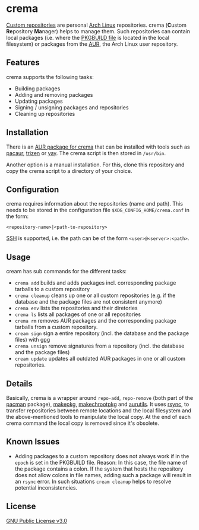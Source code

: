 # crema

[Custom repositories](https://wiki.archlinux.org/index.php/Pacman/Tips_and_tricks#Custom_local_repository) are personal [Arch Linux](https://www.archlinux.org/) repositories. crema (**C**ustom **Re**pository  **Ma**nager) helps to manage them. Such repositories can contain local packages (i.e. where the [PKGBUILD file](https://wiki.archlinux.org/index.php/PKGBUILD) is located in the local filesystem) or packages from the [AUR](https://aur.archlinux.org/), the Arch Linux user repository.

## Features

crema supports the following tasks:

* Building packages
* Adding and removing packages
* Updating packages
* Signing / unsigning packages and repositories
* Cleaning up repositories

## Installation

There is an [AUR package for crema](https://aur.archlinux.org/packages/crema-git/) that can be installed with tools such as [pacaur](https://github.com/E5ten/pacaur), [trizen](https://github.com/trizen/trizen) or [yay](https://github.com/Jguer/yay). The crema script is then stored in `/usr/bin`.

Another option is a manual installation. For this, clone this repository and copy the crema script to a directory of your choice.

## Configuration

crema requires information about the repositories (name and path). This needs to be stored in the configuration file `$XDG_CONFIG_HOME/crema.conf` in the form:

    <repository-name>|<path-to-repository>

[SSH](https://en.wikipedia.org/wiki/Secure_Shell) is supported, i.e. the path can be of the form `<user>@<server>:<path>`. 

## Usage

cream has sub commands for the different tasks:

* `crema add` builds and adds packages incl. corresponding package tarballs to a custom repository
* `crema cleanup` cleans up one or all custom repositories (e.g. if the database and the package files are not consistent anymore)
* `crema env` lists the repositories and their diretories
* `crema ls` lists all packages of one or all repositories
* `crema rm` removes AUR packages and the corresponding package tarballs from a custom repository.
* `cream sign` sign a entire repository (incl. the database and the package files) with [gpg](https://gnupg.org/)
* `crema unsign` remove signatures from a repository (incl. the database and the package files)
* `cream update` updates all outdated AUR packages in one or all custom repositories.

## Details

Basically, crema is a wrapper around `repo-add`, `repo-remove` (both part of the [pacman](https://wiki.archlinux.org/index.php/Pacman) package), [makepkg](https://wiki.archlinux.org/index.php/Makepkg), [makechrootpkg](https://wiki.archlinux.org/index.php/DeveloperWiki:Building_in_a_clean_chroot) and [aurutils](https://github.com/AladW/aurutils). It uses [rsync](https://wiki.archlinux.org/index.php/Rsync), to transfer repositories between remote locations and the local filesystem and the above-mentioned tools to manipulate the local copy. At the end of each crema command the local copy is removed since it's obsolete.

## Known Issues

* Adding packages to a custom repository does not always work if in the `epoch` is set in the PKGBUILD file. Reason: In this case, the file name of the package contains a colon. If the system that hosts the repository does not allow colons in file names, adding such a package will result in an `rsync` error. In such situations `cream cleanup` helps to resolve potential inconsistencies.

## License

[GNU Public License v3.0](https://github.com/mipimipi/crema/blob/master/LICENSE)
